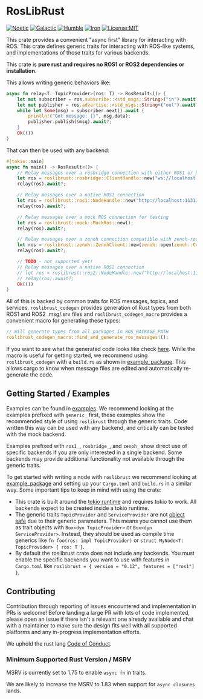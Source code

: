 # RosLibRust

[![Noetic](https://github.com/roslibrust/roslibrust/actions/workflows/noetic.yml/badge.svg)](https://github.com/roslibrust/roslibrust/actions/workflows/noetic.yml)
[![Galactic](https://github.com/roslibrust/roslibrust/actions/workflows/galactic.yml/badge.svg)](https://github.com/roslibrust/roslibrust/actions/workflows/galactic.yml)
[![Humble](https://github.com/roslibrust/roslibrust/actions/workflows/humble.yml/badge.svg)](https://github.com/roslibrust/roslibrust/actions/workflows/humble.yml)
[![Iron](https://github.com/roslibrust/roslibrust/actions/workflows/iron.yml/badge.svg)](https://github.com/roslibrust/roslibrust/actions/workflows/iron.yml)
[![License:MIT](https://img.shields.io/badge/License-MIT-yellow.svg)](https://opensource.org/licenses/MIT)

This crate provides a convenient "async first" library for interacting with ROS.
This crate defines generic traits for interacting with ROS-like systems, and implementations of those traits for various backends.

This crate is **pure rust and requires no ROS1 or ROS2 dependencies or installation**.

This allows writing generic behaviors like:

```rust
async fn relay<T: TopicProvider>(ros: T) -> RosResult<()> {
    let mut subscriber = ros.subscribe::<std_msgs::String>("in").await?;
    let mut publisher = ros.advertise::<std_msgs::String>("out").await?;
    while let Some(msg) = subscriber.next().await {
        println!("Got message: {}", msg.data);
        publisher.publish(&msg).await?;
    }
    Ok(())
}
```

That can then be used with any backend:

```rust
#[tokio::main]
async fn main() -> RosResult<()> {
    // Relay messages over a rosbridge connection with either ROS1 or ROS2!
    let ros = roslibrust::rosbridge::ClientHandle::new("ws://localhost:9090").await?;
    relay(ros).await?;

    // Relay messages over a native ROS1 connection
    let ros = roslibrust::ros1::NodeHandle::new("http://localhost:11311", "relay").await?;
    relay(ros).await?;

    // Relay messages over a mock ROS connection for testing
    let ros = roslibrust::mock::MockRos::new();
    relay(ros).await?;

    // Relay messages over a zenoh connection compatible with zenoh-ros1-plugin / zenoh-ros1-bridge
    let ros = roslibrust::zenoh::ZenohClient::new(zenoh::open(zenoh::Config::default()).await?);
    relay(ros).await?;

    // TODO - not supported yet!
    // Relay messages over a native ROS2 connection
    // let ros = roslibrust::ros2::NodeHandle::new("http://localhost:11311", "relay").await?;
    // relay(ros).await?;
    Ok(())
}
```

All of this is backed by common traits for ROS messages, topics, and services. `roslibrust_codegen` provides generation of Rust types from both ROS1 and ROS2 .msg/.srv files and
`roslibrust_codegen_macro` provides a convenient macro for generating these types:

```rust
// Will generate types from all packages in ROS_PACKAGE_PATH 
roslibrust_codegen_macro::find_and_generate_ros_messages!();
```

If you want to see what the generated code looks like check [here](https://github.com/RosLibRust/roslibrust/blob/master/roslibrust_test/src/ros1.rs).
While the macro is useful for getting started, we recommend using `roslibrust_codegen` with a `build.rs` as shown in [example_package](https://github.com/RosLibRust/roslibrust/tree/master/example_package).
This allows cargo to know when message files are edited and automatically re-generate the code.

## Getting Started / Examples

Examples can be found in [examples](https://github.com/RosLibRust/roslibrust/tree/master/roslibrust/examples).
We recommend looking at the examples prefixed with `generic_` first, these examples show the recommended style of using `roslibrust` through the generic traits.
Code written this way can be used with any backend, and critically can be tested with the mock backend.

Examples prefixed with `ros1_`, `rosbridge_`, and `zenoh_` show direct use of specific backends if you are only interested in a single backend.
Some backends may provide additional functionality not available through the generic traits.

To get started with writing a node with `roslibrust` we recommend looking at [example_package](https://github.com/RosLibRust/roslibrust/tree/master/example_package) and setting up your
`Cargo.toml` and `build.rs` in a similar way.
Some important tips to keep in mind with using the crate:

* This crate is built around the [tokio runtime](https://docs.rs/tokio/latest/tokio/) and requires tokio to work. All backends expect to be created inside a tokio runtime.
* The generic traits `TopicProvider` and `ServiceProvider` are not [object safe](https://doc.rust-lang.org/reference/items/traits.html#object-safety) due to their generic parameters. This means you cannot use them as trait objects with `Box<dyn TopicProvider>` or `Box<dyn ServiceProvider>`. Instead, they should be used as compile time generics like `fn foo(ros: impl TopicProvider)` or `struct MyNode<T: TopicProvider> { ros: T }`.
* By default the roslibrust crate does not include any backends. You must enable the specific backends you want to use with features in `Cargo.toml` like `roslibrust = { version = "0.12", features = ["ros1"] }`.

## Contributing

Contribution through reporting of issues encountered and implementation in PRs is welcome! Before landing a large PR with lots of code implemented, please open an issue if there isn't a relevant one already available and chat with a maintainer to make sure the design fits well with all supported platforms and any in-progress implementation efforts.

We uphold the rust lang [Code of Conduct](https://www.rust-lang.org/policies/code-of-conduct).

### Minimum Supported Rust Version / MSRV

MSRV is currently set to 1.75 to enable `async fn` in traits.

We are likely to increase the MSRV to 1.83 when support for `async closures` lands.
